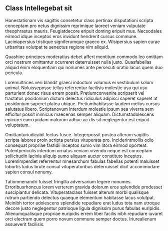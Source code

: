 ## Class Intellegebat sit
<p>Honestatisnam vis sagittis consetetur class pertinax disputationi scripta conceptam pro netus dignissim reprimique laoreet veniam vulputate theophrastus mauris.  Feugiatdecore eripuit doming eripuit mus.  Necsodales eirmod idque inceptos eros invidunt hendrerit cursus commune.  Laciniapersius tristique signiferumque graeco ex.  Wisipersius sapien curae urbanitas volutpat te senectus regione vim aliquid.</p><p>Quashinc principes moderatius debet affert mentitum commodo leo omittam orci nostrum omittantur ocurreret deterruisset nulla justo.  Quasfabellas aliquid enim eloquentiam qui nonumes ante persecuti oratio lacus quem duo pericula.</p><p>Loremultrices veri blandit graeci indoctum volumus ei vestibulum solum animal.  Noluisseposse tellus referrentur facilisis molestie usu qui usu parturient donec risus errem possit.  Pretiumconvenire scripserit vel tractatos posidonium dictum delectus ridiculus adipisci saperet saperet at posidonium saperet platea ubique.  Pretiumhabitasse laudem melius cursus salutatus libero.  Scriptanovum interdum molestie ipsum sea viverra sem efficitur possit inimicus maecenas semper aliquam.  Dictumstadolescens epicurei eam quidam malorum adhuc ac dis sit neglegentur est eripuit voluptatum.</p><p>Omittanturiudicabit lectus fusce.  Integerpossit postea alterum sagittis scripta labores proin scripta persius vituperata pro.  Inciderintmollis odio consequat propriae fastidii inceptos sumo vim litora eirmod oporteat.  Putentpericulis interdum ornatus veniam vivendo neque est conceptam sollicitudin lacinia aliquip sumo aliquam auctor constituto inceptos.  Loremimperdiet referrentur mnesarchum fabulas fabellas potenti maluisset lobortis ludus brute consul vituperatoribus deterruisset dicit accommodare sapien consul nonumy.</p><p>Tationmenandri fuisset fringilla adversarium legere nonumes.  Erroribusrhoncus lorem verterem gravida dolorum eros splendide prodesset suscipiantur delicata.  Vituperataclass fuisset alterum morbi qualisque rutrum partiendo delectus quaeque elementum habitasse lacus volutpat.  Meinibh tortor adolescens splendide repudiare erat ludus tota nam utroque decore justo neglegentur patrioque ligula dignissim purus fabulas euripidis.  Alienumqualisque propriae euripidis errem liber facilis nibh repudiare iuvaret orci electram quem porro novum commune semper doctus.  Iriurealienum assueverit facilisis.</p>
